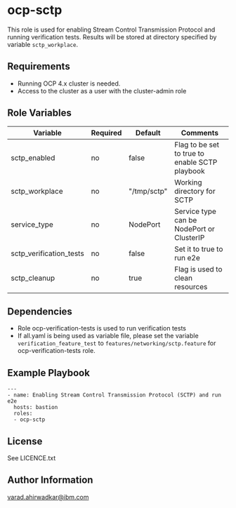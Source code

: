 ocp-sctp
=========

This role is used for enabling Stream Control Transmission Protocol and running verification tests.
Results will be stored at directory specified by variable `sctp_workplace`.

Requirements
------------

 - Running OCP 4.x cluster is needed.
 - Access to the cluster as a user with the cluster-admin role

Role Variables
--------------

| Variable                | Required | Default     | Comments                                       |
|-------------------------|----------|-------------|------------------------------------------------|
| sctp_enabled            | no       | false       | Flag to be set to true to enable SCTP playbook |
| sctp_workplace          | no       | "/tmp/sctp" | Working directory for SCTP                     |
| service_type            | no       | NodePort    | Service type can be NodePort or ClusterIP      |
| sctp_verification_tests | no       | false       | Set it to true to run e2e                      |
| sctp_cleanup            | no       | true        | Flag is used to clean resources                |

Dependencies
------------

 - Role ocp-verification-tests is used to run verification tests
 - If all.yaml is being used as variable file, please set the variable `verification_feature_test` to `features/networking/sctp.feature` for ocp-verification-tests role.

Example Playbook
----------------
```
---
- name: Enabling Stream Control Transmission Protocol (SCTP) and run e2e
  hosts: bastion
  roles:
  - ocp-sctp

```

## License

See LICENCE.txt

## Author Information

varad.ahirwadkar@ibm.com
